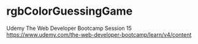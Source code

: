 # rgbColorGuessingGame

Udemy The Web Developer Bootcamp Session 15
https://www.udemy.com/the-web-developer-bootcamp/learn/v4/content
